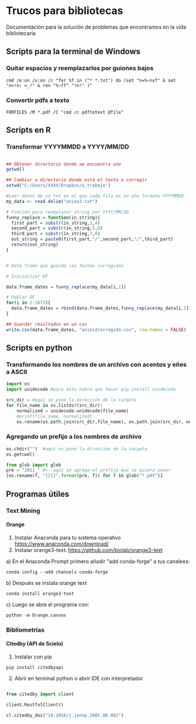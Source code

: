 # Trucos para bibliotecas
Documentación para la solución de problemas que encontramos en la vida bibliotecaria

## Scripts para la terminal de Windows

### Quitar espacios y reemplazarlos por guiones bajos
```winbatch
cmd /e:on /v:on /c "for %f in ("* *.txt") do (set "n=%~nxf" & set "n=!n: =_!" & ren "%~ff" "!n!" )" 
```

### Convertir pdfs a texto
```winbatch
FORFILES /M *.pdf /C "cmd /c pdftotext @file" 
```

## Scripts en R

### Transformar YYYYMMDD a YYYY/MM/DD

```R

## Obtener directorio donde se encuentra uno
getwd()

## Cambiar a directorio donde está el texto a corregir
setwd("C:/Users/XXXX/Dropbox/a_trabajo")

#Leer datos de un txt en el que cada fila es un año formato YYYYMMDD
my_data <- read.delim("anios2.txt")

# Función para reemplazar string por YYYY/MM/DD
funny_replace = function(in_string){
  first_part = substr(in_string,1,4)
  second_part = substr(in_string,5,6)
  third_part = substr(in_string,7,8)
  out_string = paste0(first_part,"/",second_part,"/",third_part)
  return(out_string)
}


# Data frame que guarda las fechas corregidas

# Inicializar DF

data.frame_dates = funny_replace(my_data[i,1])

# Poblar DF
for(i in 2:1073){
  data.frame_dates = rbind(data.frame_dates,funny_replace(my_data[i,1]))
}

## Guardar resultados en un csv
write.csv(data.frame_dates, "anios2corregido.csv", row.names = FALSE)
```

## Scripts en python

### Transformando los nombres de un archivo con acentos y eñes a ASCII

```python
import os
import unidecode #para esto habrá que hacer pip install unidecode

src_dir = #aquí se pone la dirección de la carpeta
for file_name in os.listdir(src_dir): 
    normalized = unidecode.unidecode(file_name)
    #print(file_name, normalized)
    os.rename(os.path.join(src_dir,file_name), os.path.join(src_dir, normalized))
```

### Agregando un prefijo a los nombres de archivo
```python
os.chdir("")  #aquí se pone la dirección de la carpeta
os.getcwd()

from glob import glob
pre = "2011_" #<- aquí se agrega el prefijo que se quiera poner
[os.rename(f, "{}{}".format(pre, f)) for f in glob("*.pdf")]
```

## Programas útiles

### Text Mining

#### Orange

1. Instalar Anaconda para tu sistema operativo https://www.anaconda.com/download/
2. Instalar orange3-text: https://github.com/biolab/orange3-text


a) En el Anaconda Prompt primero añadir "add conda-forge" a tus canalees:

    conda config --add channels conda-forge

b) Después se instala orange text

    conda install orange3-text

c) Luego se abre el programa con:

    python -m Orange.canvas
   
### Bibliometrías 

#### Citedby (API de Scielo)


1. Instalar con pip

```pip install citedbyapi```


2. Abrir en terminal python o abrir IDE con interpretador

```python

from citedby import client

client.RestfulClient()

cl.citedby_doi("10.1016/j.jenvp.2005.08.002")

```
